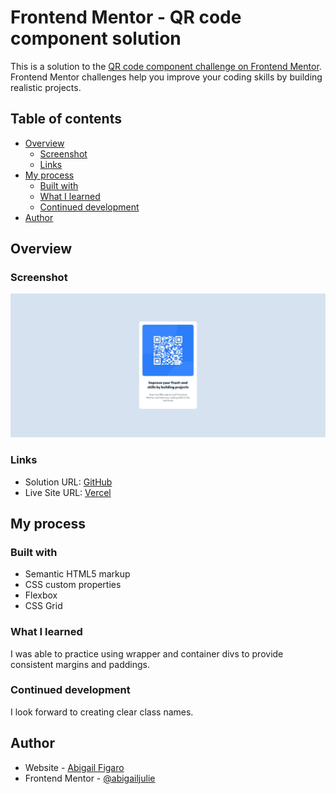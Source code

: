 # Frontend Mentor - QR code component solution

This is a solution to the [QR code component challenge on Frontend Mentor](https://www.frontendmentor.io/challenges/qr-code-component-iux_sIO_H). Frontend Mentor challenges help you improve your coding skills by building realistic projects. 

## Table of contents

- [Overview](#overview)
  - [Screenshot](#screenshot)
  - [Links](#links)
- [My process](#my-process)
  - [Built with](#built-with)
  - [What I learned](#what-i-learned)
  - [Continued development](#continued-development)
- [Author](#author)

## Overview

### Screenshot

![](./images/screenshot.JPG)


### Links

- Solution URL: [GitHub](https://github.com/abigailjulie/FrontendMentor_QRComponent)
- Live Site URL: [Vercel](https://frontendmentorqrcomponent.vercel.app/)

## My process

### Built with

- Semantic HTML5 markup
- CSS custom properties
- Flexbox
- CSS Grid

### What I learned

I was able to practice using wrapper and container divs to provide consistent margins and paddings.

### Continued development

I look forward to creating clear class names.

## Author

- Website - [Abigail Figaro](https://www.abigaildesigns.org)
- Frontend Mentor - [@abigailjulie](https://www.frontendmentor.io/profile/abigailjulie)

